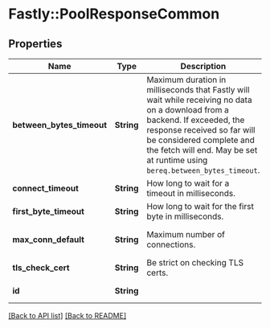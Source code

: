 # Fastly::PoolResponseCommon

## Properties

| Name | Type | Description | Notes |
| ---- | ---- | ----------- | ----- |
| **between_bytes_timeout** | **String** | Maximum duration in milliseconds that Fastly will wait while receiving no data on a download from a backend. If exceeded, the response received so far will be considered complete and the fetch will end. May be set at runtime using `bereq.between_bytes_timeout`. | [optional] |
| **connect_timeout** | **String** | How long to wait for a timeout in milliseconds. | [optional] |
| **first_byte_timeout** | **String** | How long to wait for the first byte in milliseconds. | [optional] |
| **max_conn_default** | **String** | Maximum number of connections. | [optional][default to &#39;200&#39;] |
| **tls_check_cert** | **String** | Be strict on checking TLS certs. | [optional] |
| **id** | **String** |  | [optional][readonly] |

[[Back to API list]](../../README.md#endpoints) [[Back to README]](../../README.md)

